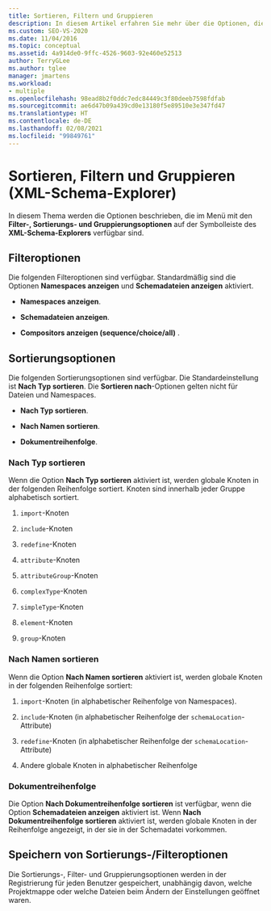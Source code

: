 ```yaml
---
title: Sortieren, Filtern und Gruppieren
description: In diesem Artikel erfahren Sie mehr über die Optionen, die im Menü für Sortierungs-, Filter- und Gruppierungsoptionen auf der Symbolleiste des XML-Schema-Explorers verfügbar sind.
ms.custom: SEO-VS-2020
ms.date: 11/04/2016
ms.topic: conceptual
ms.assetid: 4a914de0-9ffc-4526-9603-92e460e52513
author: TerryGLee
ms.author: tglee
manager: jmartens
ms.workload:
- multiple
ms.openlocfilehash: 98ead8b2f0ddc7edc84449c3f80deeb7598fdfab
ms.sourcegitcommit: ae6d47b09a439cd0e13180f5e89510e3e347fd47
ms.translationtype: HT
ms.contentlocale: de-DE
ms.lasthandoff: 02/08/2021
ms.locfileid: "99849761"
---
```

# <a name="sorting-filtering-and-grouping-xml-schema-explorer"></a>Sortieren, Filtern und Gruppieren (XML-Schema-Explorer)

In diesem Thema werden die Optionen beschrieben, die im Menü mit den **Filter-, Sortierungs- und Gruppierungsoptionen** auf der Symbolleiste des **XML-Schema-Explorers** verfügbar sind.

## <a name="filter-options"></a>Filteroptionen

Die folgenden Filteroptionen sind verfügbar. Standardmäßig sind die Optionen **Namespaces anzeigen** und **Schemadateien anzeigen** aktiviert.

- **Namespaces anzeigen**.

- **Schemadateien anzeigen**.

- **Compositors anzeigen (sequence/choice/all)** .

## <a name="sorting-options"></a>Sortierungsoptionen

Die folgenden Sortierungsoptionen sind verfügbar. Die Standardeinstellung ist **Nach Typ sortieren**. Die **Sortieren nach**-Optionen gelten nicht für Dateien und Namespaces.

- **Nach Typ sortieren**.

- **Nach Namen sortieren**.

- **Dokumentreihenfolge**.

### <a name="sort-by-type"></a>Nach Typ sortieren

Wenn die Option **Nach Typ sortieren** aktiviert ist, werden globale Knoten in der folgenden Reihenfolge sortiert. Knoten sind innerhalb jeder Gruppe alphabetisch sortiert.

1. `import`-Knoten

2. `include`-Knoten

3. `redefine`-Knoten

4. `attribute`-Knoten

5. `attributeGroup`-Knoten

6. `complexType`-Knoten

7. `simpleType`-Knoten

8. `element`-Knoten

9. `group`-Knoten

### <a name="sort-by-name"></a>Nach Namen sortieren

Wenn die Option **Nach Namen sortieren** aktiviert ist, werden globale Knoten in der folgenden Reihenfolge sortiert:

1. `import`-Knoten (in alphabetischer Reihenfolge von Namespaces).

2. `include`-Knoten (in alphabetischer Reihenfolge der `schemaLocation`-Attribute)

3. `redefine`-Knoten (in alphabetischer Reihenfolge der `schemaLocation`-Attribute)

4. Andere globale Knoten in alphabetischer Reihenfolge

### <a name="document-order"></a>Dokumentreihenfolge

Die Option **Nach Dokumentreihenfolge sortieren** ist verfügbar, wenn die Option **Schemadateien anzeigen** aktiviert ist. Wenn **Nach Dokumentreihenfolge sortieren** aktiviert ist, werden globale Knoten in der Reihenfolge angezeigt, in der sie in der Schemadatei vorkommen.

## <a name="persisting-sortfilter-options"></a>Speichern von Sortierungs-/Filteroptionen

Die Sortierungs-, Filter- und Gruppierungsoptionen werden in der Registrierung für jeden Benutzer gespeichert, unabhängig davon, welche Projektmappe oder welche Dateien beim Ändern der Einstellungen geöffnet waren.

